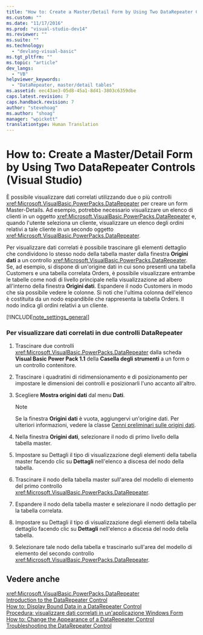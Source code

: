 ```yaml
---
title: "How to: Create a Master/Detail Form by Using Two DataRepeater Controls (Visual Studio) | Microsoft Docs"
ms.custom: ""
ms.date: "11/17/2016"
ms.prod: "visual-studio-dev14"
ms.reviewer: ""
ms.suite: ""
ms.technology: 
  - "devlang-visual-basic"
ms.tgt_pltfrm: ""
ms.topic: "article"
dev_langs: 
  - "VB"
helpviewer_keywords: 
  - "DataRepeater, master/detail tables"
ms.assetid: eec43ae3-05d8-45a1-8d41-3803c6359dbe
caps.latest.revision: 7
caps.handback.revision: 7
author: "stevehoag"
ms.author: "shoag"
manager: "wpickett"
translationtype: Human Translation
---
```

# How to: Create a Master/Detail Form by Using Two DataRepeater Controls (Visual Studio)
È possibile visualizzare dati correlati utilizzando due o più controlli <xref:Microsoft.VisualBasic.PowerPacks.DataRepeater> per creare un form Master\-Details.  Ad esempio, potrebbe necessario visualizzare un elenco di clienti in un oggetto <xref:Microsoft.VisualBasic.PowerPacks.DataRepeater> e, quando l'utente seleziona un cliente, visualizzare un elenco degli ordini relativi a tale cliente in un secondo oggetto <xref:Microsoft.VisualBasic.PowerPacks.DataRepeater>.  
  
 Per visualizzare dati correlati è possibile trascinare gli elementi dettaglio che condividono lo stesso nodo della tabella master dalla finestra **Origini dati** a un controllo <xref:Microsoft.VisualBasic.PowerPacks.DataRepeater>.  Se, ad esempio, si dispone di un'origine dati in cui sono presenti una tabella Customers e una tabella correlata Orders, è possibile visualizzare entrambe le tabelle come nodi di livello principale nella visualizzazione ad albero all'interno della finestra **Origini dati**.  Espandere il nodo Customers in modo che sia possibile vedere le colonne.  Si noti che l'ultima colonna dell'elenco è costituita da un nodo espandibile che rappresenta la tabella Orders.  Il nodo indica gli ordini relativi a un cliente.  
  
 [!INCLUDE[note_settings_general](../../../csharp/language-reference/compiler-messages/includes/note_settings_general_md.md)]  
  
### Per visualizzare dati correlati in due controlli DataRepeater  
  
1.  Trascinare due controlli <xref:Microsoft.VisualBasic.PowerPacks.DataRepeater> dalla scheda **Visual Basic Power Pack 1.1** della **Casella degli strumenti** a un form o un controllo contenitore.  
  
2.  Trascinare i quadratini di ridimensionamento e di posizionamento per impostare le dimensioni dei controlli e posizionarli l'uno accanto all'altro.  
  
3.  Scegliere **Mostra origini dati** dal menu **Dati**.  
  
    > [!NOTE]
    >  Se la finestra **Origini dati** è vuota, aggiungervi un'origine dati.  Per ulteriori informazioni, vedere la classe [Cenni preliminari sulle origini dati](/visual-studio/data-tools/add-new-data-sources).  
  
4.  Nella finestra **Origini dati**, selezionare il nodo di primo livello della tabella master.  
  
5.  Impostare su Dettagli il tipo di visualizzazione degli elementi della tabella master facendo clic su **Dettagli** nell'elenco a discesa del nodo della tabella.  
  
6.  Trascinare il nodo della tabella master sull'area del modello di elemento del primo controllo <xref:Microsoft.VisualBasic.PowerPacks.DataRepeater>.  
  
7.  Espandere il nodo della tabella master e selezionare il nodo dettaglio per la tabella correlata.  
  
8.  Impostare su Dettagli il tipo di visualizzazione degli elementi della tabella dettaglio facendo clic su **Dettagli** nell'elenco a discesa del nodo della tabella.  
  
9. Selezionare tale nodo della tabella e trascinarlo sull'area del modello di elemento del secondo controllo <xref:Microsoft.VisualBasic.PowerPacks.DataRepeater>.  
  
## Vedere anche  
 <xref:Microsoft.VisualBasic.PowerPacks.DataRepeater>   
 [Introduction to the DataRepeater Control](../../../visual-basic/developing-apps/windows-forms/introduction-to-the-datarepeater-control-visual-studio.md)   
 [How to: Display Bound Data in a DataRepeater Control](../../../visual-basic/developing-apps/windows-forms/how-to-display-bound-data-in-a-datarepeater-control-visual-studio.md)   
 [Procedura: visualizzare dati correlati in un'applicazione Windows Form](../Topic/How%20to:%20Display%20Related%20Data%20in%20a%20Windows%20Forms%20Application.md)   
 [How to: Change the Appearance of a DataRepeater Control](../../../visual-basic/developing-apps/windows-forms/how-to-change-the-appearance-of-a-datarepeater-control-visual-studio.md)   
 [Troubleshooting the DataRepeater Control](../../../visual-basic/developing-apps/windows-forms/troubleshooting-the-datarepeater-control-visual-studio.md)
